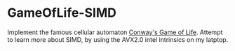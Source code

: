 # GameOfLife-SIMD
Implement the famous cellular automaton [Conway's Game of Life](https://en.wikipedia.org/wiki/Conway%27s_Game_of_Life). Attempt to learn more about SIMD, by using the AVX2.0 intel intrinsics on my latptop.
